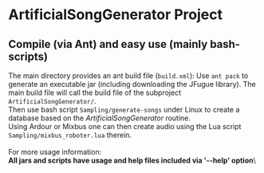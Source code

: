 # ArtificialSongGenerator Project

## Compile (via Ant) and easy use (mainly bash-scripts)

The main directory provides an ant build file (`build.xml`): Use `ant pack` to generate an executable jar (including downloading the JFugue library).
The main build file will call the build file of the subproject `ArtificialSongGenerator/`.\
Then use bash script `Sampling/generate-songs` under Linux to create a database based on the *ArtificialSongGenerator* routine.\
Using Ardour or Mixbus one can then create audio using the Lua script `Sampling/mixbus_roboter.lua` therein.\
\
For more usage information:\
**All jars and scripts have usage and help files included via '--help' option**\
